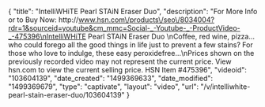 {
    "title": "IntelliWHiTE Pearl STAiN Eraser Duo",
    "description": "For More Info or to Buy Now: http:\/\/www.hsn.com\/products\/seo\/8034004?rdr=1&sourceid=youtube&cm_mmc=Social-_-Youtube-_-ProductVideo-_-475396\nIntelliWHiTE Pearl STAiN Eraser Duo \nCoffee, red wine, pizza... who could forego all the good things in life just to prevent a few stains? For those who love to indulge, these easy peroxidefree...\nPrices shown on the previously recorded video may not represent the current price.  View hsn.com to view the current selling price. HSN Item #475396",
    "videoid": "103604139",
    "date_created": "1499369633",
    "date_modified": "1499369679",
    "type": "captivate",
    "layout": "video",
    "url": "\/v\/intelliwhite-pearl-stain-eraser-duo\/103604139"
}